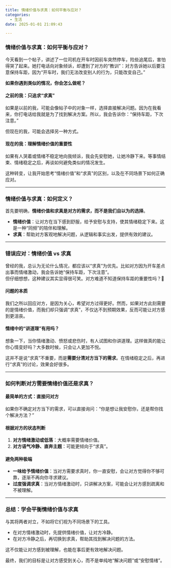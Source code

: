 ```yaml
---
title: 情绪价值与求真：如何平衡与应对？
categories:
  - 生活
date: 2025-01-01 21:09:43

---
```

### 情绪价值与求真：如何平衡与应对？

今天看到一个帖子，讲述了一位司机在开车时因前车突然停车，险些追尾后，害怕得哭了起来。她打电话向对象倾诉，却遭到了对方的“教训”：对方告诉她以后要注意保持车距，因为“开车时，我们无法改变别人的行为，只能改变自己。”

**如果你遇到类似的情况，你会怎么做呢？**

#### **之前的我：只追求“求真”**
如果是以前的我，可能会像帖子中的对象一样，选择直接解决问题。因为在我看来，你打电话给我就是为了找到解决方案。所以，我会告诉你：“保持车距，下次注意。”  

但现在的我，可能会选择另一种方式。

#### **现在的我：理解情绪价值的重要性**
如果有人哭着或情绪不稳定地向我倾诉，我会先安慰她，让她冷静下来。等事情结束、情绪稳定之后，再谈如何避免类似的情况发生。  

这种转变，让我开始思考“情绪价值”和“求真”的区别，以及在不同场景下如何正确应对。

---

### **情绪价值与求真：如何定义？**

首先要明确，**情绪价值和求真是对方的需求，而不是我们自以为的选择**。  
- **情绪价值**：让对方在当下感到舒服，给予安慰与支持，使其情绪稳定下来。这是一种“同频”的陪伴和理解。  
- **求真**：帮助对方客观地解决问题，从逻辑和事实出发，提供有效的建议。  

---

### **错误应对：情绪价值 vs 求真**
曾经的我，总认为无论什么情况，都应该以“求真”为优先。比如对方因为开车差点出事而情绪激动，我会告诉她“保持车距，下次注意”。  
但仔细想想，这种建议其实显得很可笑。对方难道不知道保持车距的重要性吗？🤔  

#### **问题的本质**
我们之所以回应对方，是因为关心，希望对方过得更好。然而，如果对方此刻需要的是情绪价值，而我们却只强调“求真”，不仅达不到预期效果，反而可能让对方感到更沮丧。

#### **情绪中的“讲道理”有用吗？**
想象一下，当你情绪激动、愤怒或悲伤时，有人试图和你讲道理。这样做真的能让你心情变好吗？大多数时候，只会让人更加不悦。

这并不是说“求真”不重要，而是**需要分清对方当下的需求**。在情绪稳定之后，再进行“求真”的讨论，效果会好很多。

---

### **如何判断对方需要情绪价值还是求真？**

#### **最简单的方式：直接问对方**
如果你不确定对方当下的需求，可以直接询问：“你是想让我安慰你，还是帮你找个解决方法？”  

#### **根据对方的状态判断**
1. **对方情绪激动或低落**：大概率需要情绪价值。  
2. **对方语气冷静、直奔主题**：可能更倾向于“求真”。

#### **避免两种极端**
- **一味给予情绪价值**：当对方需要求真时，你一直安慰，会让对方觉得你不够可靠，逐渐不再向你寻求建议。  
- **过度强调求真**：当对方情绪激动时，只讲解决方案，可能会让对方感到疏离和不被理解。

---

### **总结：学会平衡情绪价值与求真**
与其将两者对立，不如将它们视为不同场景下的工具。  
- 在对方情绪激动时，先提供情绪价值，让对方冷静。  
- 在对方冷静之后，再切换到求真，帮助其找到解决问题的方法。  

这不仅能让对方感到被理解，也能在事后更有效地解决问题。  

最终，我们的目标是让对方感受到关心，而不是单纯地“解决问题”或“安慰情绪”。

